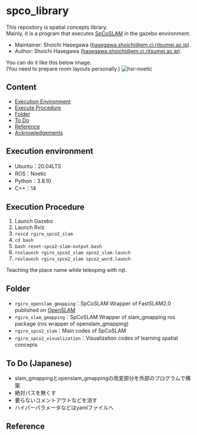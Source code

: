 # spco_library
This repository is spatial concepts library.  
Mainly, it is a program that executes [SpCoSLAM](https://github.com/a-taniguchi/SpCoSLAM2) in the gazebo environment.

*   Maintainer: Shoichi Hasegawa ([hasegawa.shoichi@em.ci.ritsumei.ac.jp](mailto:hasegawa.shoichi@em.ci.ritsumei.ac.jp)).
*   Author: Shoichi Hasegawa ([hasegawa.shoichi@em.ci.ritsumei.ac.jp](mailto:hasegawa.shoichi@em.ci.ritsumei.ac.jp)).

You can do it like this below image.  
(You need to prepare room layouts personally.)
![hsr-noetic](https://user-images.githubusercontent.com/74911522/137430543-1d35d631-963c-446e-ac13-560b64926d47.png)


## Content
* [Execution Environment](#execution-environment)
* [Execute Procedure](#execute-procedure)
* [Folder](#folder)
* [To Do](#to-do)
* [Reference](#reference)
* [Acknowledgements](#acknowledgements)

## Execution environment  
- Ubuntu：20.04LTS
- ROS：Noetic
- Python：3.8.10
- C++：14


## Execution Procedure
1. Launch Gazebo
2. Launch Rviz
3. `roscd rgiro_spco2_slam`
4. `cd bash`
5. `bash reset-spco2-slam-output.bash`
6. `roslaunch rgiro_spco2_slam spco2_slam.launch`
7. `roslaunch rgiro_spco2_slam spco2_word.launch`

Teaching the place name while teleoping with rqt.


## Folder  
- `rgiro_openslam_gmapping`：SpCoSLAM Wrapper of FastSLAM2.0 published on [OpenSLAM](https://openslam-org.github.io/)
- `rgiro_slam_gmapping`：SpCoSLAM Wrapper of slam_gmapping ros package (ros wrapper of openslam_gmapping)
- `rgiro_spco2_slam`：Main codes of SpCoSLAM
- `rgiro_spco2_visualization`：Visualization codes of learning spatial concepts

## To Do (Japanese)
- slam_gmappingとopenslam_gmappingの改変部分を外部のプログラムで構築
- 絶対パスを無くす
- 要らないコメントアウトなどを消す
- ハイパーパラメータなどはyamlファイルへ

## Reference

